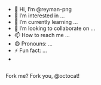- 👋 Hi, I’m @reyman-png
- 👀 I’m interested in ...
- 🌱 I’m currently learning ...
- 💞️ I’m looking to collaborate on ...
- 📫 How to reach me ...
- 😄 Pronouns: ...
- ⚡ Fun fact: ...
- <!DOCTYPE html>

<html>
<head>
  <meta http-equiv="Content-Type" content="text/html; charset=utf-8"/>
  <title>Spoon-Knife</title>
  <LINK href="styles.css" rel="stylesheet" type="text/css">
</head>

<body>

<img src="forkit.gif" id="octocat" alt="" />

<!-- Feel free to change this text here -->
<p>
  Fork me? Fork you, @octocat!
</p>

</body>
</html>

<!---
reyman-png/reyman-png is a ✨ special ✨ repository because its `README.md` (this file) appears on your GitHub profile.
You can click the Preview link to take a look at your changes.
--->
